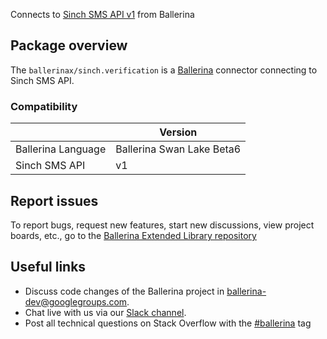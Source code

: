 Connects to [Sinch SMS API v1](https://www.sinch.com/) from Ballerina

## Package overview
The `ballerinax/sinch.verification` is a [Ballerina](https://ballerina.io/) connector connecting to Sinch SMS API.

### Compatibility
|                       | Version                       |
|-----------------------|-------------------------------|
| Ballerina Language    | Ballerina Swan Lake Beta6     | 
| Sinch SMS API         | v1                            |

## Report issues
To report bugs, request new features, start new discussions, view project boards, etc., go to the [Ballerina Extended Library repository](https://github.com/ballerina-platform/ballerina-extended-library)

## Useful links
- Discuss code changes of the Ballerina project in [ballerina-dev@googlegroups.com](mailto:ballerina-dev@googlegroups.com).
- Chat live with us via our [Slack channel](https://ballerina.io/community/slack/).
- Post all technical questions on Stack Overflow with the [#ballerina](https://stackoverflow.com/questions/tagged/ballerina) tag
